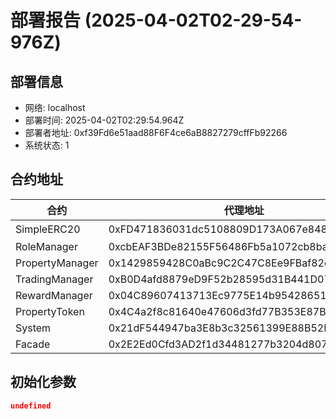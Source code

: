 # 部署报告 (2025-04-02T02-29-54-976Z)

## 部署信息
- 网络: localhost
- 部署时间: 2025-04-02T02:29:54.964Z
- 部署者地址: 0xf39Fd6e51aad88F6F4ce6aB8827279cffFb92266
- 系统状态: 1

## 合约地址

| 合约 | 代理地址 | 实现地址 |
|------|----------|----------|
| SimpleERC20 | 0xFD471836031dc5108809D173A067e8486B9047A3 | 非代理合约 |
| RoleManager | 0xcbEAF3BDe82155F56486Fb5a1072cb8baAf547cc | 0xe7f1725E7734CE288F8367e1Bb143E90bb3F0512 |
| PropertyManager | 0x1429859428C0aBc9C2C47C8Ee9FBaf82cFA0F20f | 0xCf7Ed3AccA5a467e9e704C703E8D87F634fB0Fc9 |
| TradingManager | 0xB0D4afd8879eD9F52b28595d31B441D079B2Ca07 | 0x5FC8d32690cc91D4c39d9d3abcBD16989F875707 |
| RewardManager | 0x04C89607413713Ec9775E14b954286519d836FEf | 0xA51c1fc2f0D1a1b8494Ed1FE312d7C3a78Ed91C0 |
| PropertyToken | 0x4C4a2f8c81640e47606d3fd77B353E87Ba015584 | 0x9A676e781A523b5d0C0e43731313A708CB607508 |
| System | 0x21dF544947ba3E8b3c32561399E88B52Dc8b2823 | 0x959922bE3CAee4b8Cd9a407cc3ac1C251C2007B1 |
| Facade | 0x2E2Ed0Cfd3AD2f1d34481277b3204d807Ca2F8c2 | 0x68B1D87F95878fE05B998F19b66F4baba5De1aed |

## 初始化参数

```json
undefined
```
